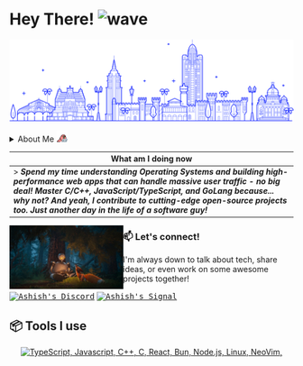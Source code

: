 <h1>Hey There! <img alt="wave" src="[handEmoji]" width="26" style="vertical-align: bottom;"/></h1>

![image](./assets/india.png)

<details>
<summary>About Me <img height="20" width="20" src="./assets/parrot.gif"></summary>

> ***Yep, I'm a software guy from India who gets excited about solving problems the algorithmic way! My thing is breaking down problems into steps that computers can actually follow (you know, within constraints), coming up with solutions, and then speaking computer language to make it all work. That's what gets me pumped every single day!***

</details>

|  What am I doing now |
| ------------- | 
| > ***Spend my time understanding Operating Systems and building high-performance web apps that can handle massive user traffic - no big deal! Master C/C++, JavaScript/TypeScript, and GoLang because... why not? And yeah, I contribute to cutting-edge open-source projects too. Just another day in the life of a software guy!*** |

<div hignt="40%" width="40%" object-fit="contain">
  <img hignt="40%" width="40%" object-fit="contain" align="left" src="./assets/wild_robot.jpg"/>
</div>

### 📫 Let's connect!

<p>I'm always down to talk about tech, share ideas, or even work on some awesome projects together!</p>

<a href="https://discord.com/channels/@ashudevcodes"><kbd><img align="centre" alt="Ashish's Discord" width="25px" src="https://img.icons8.com/bubbles/50/discord-logo.png"/></a> <a href="https://signal.me/#eu/oQPOyJDVfCfjKQGm3y5-qR-VdoWef77dkuCWx_ADMW6m1x3NCYpLvbFoXk6OnKXC"><kbd><img align="centre" alt="Ashish's Signal" width="25px" src="https://uxwing.com/wp-content/themes/uxwing/download/brands-and-social-media/signal-app-icon.png"/></a>


## 📦 Tools I use

<p align="center">
  <a href="#">
    <img src="https://skillicons.dev/icons?i=ts,js,cpp,c,go,linux,neovim,react,bun,nodejs" alt="TypeScript, Javascript, C++, C, React, Bun, Node.js, Linux, NeoVim,">
  </a>
</p>

[handEmoji]: https://emojis.slackmojis.com/emojis/images/1588177020/8809/wave_hello.gif?1588177020